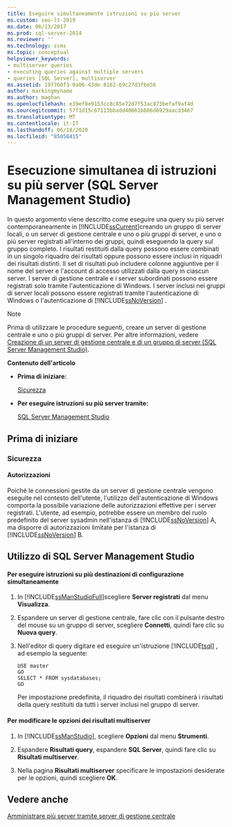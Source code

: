 ```yaml
---
title: Eseguire simultaneamente istruzioni su più server
ms.custom: seo-lt-2019
ms.date: 06/13/2017
ms.prod: sql-server-2014
ms.reviewer: ''
ms.technology: ssms
ms.topic: conceptual
helpviewer_keywords:
- multiserver queries
- executing queries against multiple servers
- queries [SQL Server], multiserver
ms.assetid: 197760f3-0a06-43de-8162-69c27d3fbe56
author: markingmyname
ms.author: maghan
ms.openlocfilehash: e39ef8e9153cc8c85e72d7f53ac873befaf9af4d
ms.sourcegitcommit: 57f1d15c67113bbadd40861b886d6929aacd3467
ms.translationtype: MT
ms.contentlocale: it-IT
ms.lasthandoff: 06/18/2020
ms.locfileid: "85058415"
---
```

# <a name="execute-statements-against-multiple-servers-simultaneously-sql-server-management-studio"></a>Esecuzione simultanea di istruzioni su più server (SQL Server Management Studio)
  In questo argomento viene descritto come eseguire una query su più server contemporaneamente in [!INCLUDE[ssCurrent](../../includes/sscurrent-md.md)]creando un gruppo di server locali, o un server di gestione centrale e uno o più gruppi di server, e uno o più server registrati all'interno dei gruppi, quindi eseguendo la query sul gruppo completo. I risultati restituiti dalla query possono essere combinati in un singolo riquadro dei risultati oppure possono essere inclusi in riquadri dei risultati distinti. Il set di risultati può includere colonne aggiuntive per il nome del server e l'account di accesso utilizzati dalla query in ciascun server. I server di gestione centrale e i server subordinati possono essere registrati solo tramite l'autenticazione di Windows. I server inclusi nei gruppi di server locali possono essere registrati tramite l'autenticazione di Windows o l'autenticazione di [!INCLUDE[ssNoVersion](../../includes/ssnoversion-md.md)] .  
  
> [!NOTE]  
>  Prima di utilizzare le procedure seguenti, creare un server di gestione centrale e uno o più gruppi di server. Per altre informazioni, vedere [Creazione di un server di gestione centrale e di un gruppo di server &#40;SQL Server Management Studio&#41;](create-a-central-management-server-and-server-group.md).  
  
 **Contenuto dell'articolo**  
  
-   **Prima di iniziare:**  
  
     [Sicurezza](#Security)  
  
-   **Per eseguire istruzioni su più server tramite:**  
  
     [SQL Server Management Studio](#SSMSProcedure)  
  
##  <a name="before-you-begin"></a><a name="BeforeYouBegin"></a> Prima di iniziare  
  
###  <a name="security"></a><a name="Security"></a> Sicurezza  
  
####  <a name="permissions"></a><a name="Permissions"></a> Autorizzazioni  
 Poiché le connessioni gestite da un server di gestione centrale vengono eseguite nel contesto dell'utente, l'utilizzo dell'autenticazione di Windows comporta la possibile variazione delle autorizzazioni effettive per i server registrati. L'utente, ad esempio, potrebbe essere un membro del ruolo predefinito del server sysadmin nell'istanza di [!INCLUDE[ssNoVersion](../../includes/ssnoversion-md.md)] A, ma disporre di autorizzazioni limitate per l'istanza di [!INCLUDE[ssNoVersion](../../includes/ssnoversion-md.md)] B.  
  
##  <a name="using-sql-server-management-studio"></a><a name="SSMSProcedure"></a> Utilizzo di SQL Server Management Studio  
  
#### <a name="to-execute-statements-against-multiple-configuration-targets-simultaneously"></a>Per eseguire istruzioni su più destinazioni di configurazione simultaneamente  
  
1.  In [!INCLUDE[ssManStudioFull](../../includes/ssmanstudiofull-md.md)]scegliere **Server registrati** dal menu **Visualizza**.  
  
2.  Espandere un server di gestione centrale, fare clic con il pulsante destro del mouse su un gruppo di server, scegliere **Connetti**, quindi fare clic su **Nuova query**.  
  
3.  Nell'editor di query digitare ed eseguire un'istruzione [!INCLUDE[tsql](../../includes/tsql-md.md)] , ad esempio la seguente:  
  
    ```  
    USE master  
    GO  
    SELECT * FROM sysdatabases;  
    GO  
    ```  
  
     Per impostazione predefinita, il riquadro dei risultati combinerà i risultati della query restituiti da tutti i server inclusi nel gruppo di server.  
  
#### <a name="to-change-the-multiserver-results-options"></a>Per modificare le opzioni dei risultati multiserver  
  
1.  In [!INCLUDE[ssManStudio](../../includes/ssmanstudio-md.md)], scegliere **Opzioni** dal menu **Strumenti**.  
  
2.  Espandere **Risultati query**, espandere **SQL Server**, quindi fare clic su **Risultati multiserver**.  
  
3.  Nella pagina **Risultati multiserver** specificare le impostazioni desiderate per le opzioni, quindi scegliere **OK**.  
  
## <a name="see-also"></a>Vedere anche  
 [Amministrare più server tramite server di gestione centrale](../../relational-databases/administer-multiple-servers-using-central-management-servers.md)  
  
  
